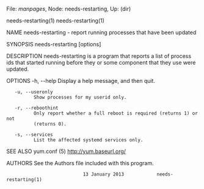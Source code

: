 File: *manpages*,  Node: needs-restarting,  Up: (dir)

needs-restarting(1)                                        needs-restarting(1)



NAME
       needs-restarting - report running processes that have been updated

SYNOPSIS
       needs-restarting [options]

DESCRIPTION
       needs-restarting  is  a program that reports a list of process ids that
       started running before they  or  some  component  that  they  use  were
       updated.

OPTIONS
       -h, --help
              Display a help message, and then quit.

       -u, --useronly
              Show processes for my userid only.

       -r, --reboothint
              Only report whether a full reboot is required (returns 1) or not
              (returns 0).

       -s, --services
              List the affected systemd services only.


SEE ALSO
       yum.conf (5)
       http://yum.baseurl.org/


AUTHORS
       See the Authors file included with this program.



                                13 January 2013            needs-restarting(1)

